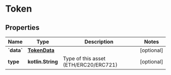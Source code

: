 
# Token

## Properties
Name | Type | Description | Notes
------------ | ------------- | ------------- | -------------
**&#x60;data&#x60;** | [**TokenData**](TokenData.md) |  |  [optional]
**type** | **kotlin.String** | Type of this asset (ETH/ERC20/ERC721) |  [optional]



